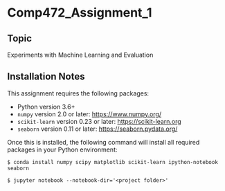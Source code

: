 # Comp472_Assignment_1

## Topic
Experiments with Machine Learning and Evaluation

## Installation Notes
This assignment requires the following packages:

- Python version 3.6+
- `numpy` version 2.0 or later: https://www.numpy.org/
- `scikit-learn` version 0.23 or later: https://scikit-learn.org
- `seaborn` version 0.11 or later: https://seaborn.pydata.org/


Once this is installed, the following command will install all required packages in your Python environment:
```
$ conda install numpy scipy matplotlib scikit-learn ipython-notebook seaborn

$ jupyter notebook --notebook-dir='<project folder>'
```
